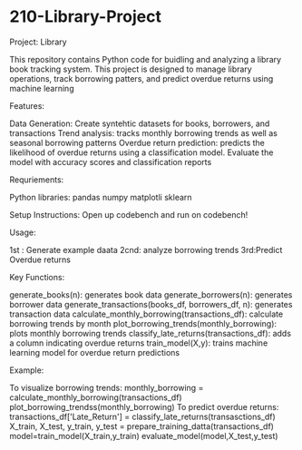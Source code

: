 # 210-Library-Project

Project: Library
    
This repository contains Python code for buidling and analyzing a library book tracking system. This project is designed to manage library operations, track borrowing patters, and predict overdue returns using machine learning

Features:

Data Generation: Create syntehtic datasets for books, borrowers, and transactions
Trend analysis: tracks monthly borrowing trends as well as seasonal borrowing patterns
Overdue return prediction: predicts the likelihood of overdue returns using a classification model. Evaluate the model with accuracy scores and classification reports

Requriements:

Python libraries:
pandas
numpy
matplotli
sklearn

Setup Instructions:
Open up codebench and run on codebench!

Usage:

1st : Generate example daata
2cnd: analyze borrowing trends
3rd:Predict Overdue returns

Key Functions:

generate_books(n): generates book data
generate_borrowers(n): generates borrower data
generate_transactions(books_df, borrowers_df, n): generates transaction data
calculate_monthly_borrowing(transactions_df): calculate borrowing trends by month
plot_borrowing_trends(monthly_borrowing): plots monthly borrowing trends
classify_late_returns(transactions_df): adds a column indicating overdue returns
train_model(X,y): trains machine learning model for overdue return predictions

Example:

To visualize borrowing trends:
monthly_borrowing = calculate_monthly_borrowing(transactions_df)
plot_borrowing_trendss(monthly_borrowing)
To predict overdue returns:
transactions_df['Late_Return'] = classify_late_returns(transasctions_df)
X_train, X_test, y_train, y_test = prepare_training_datta(transactions_df)
model=train_model(X_train,y_train)
evaluate_model(model,X_test,y_test)

